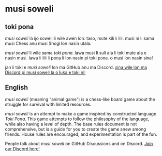 # musi soweli

## toki pona

*musi soweli* la ijo soweli li wile awen lon.
taso, mute kili li lili.
musi ni li sama musi Chess anu musi Shogi lon nasin utala.

*musi soweli* li wile sama *toki pona*.
lawa musi li suli ala li toki mute ala e nasin musi.
lawa li lili li pona li lon nasin pi toki pona.
o musi lon nasin sina!

jan li toki e *musi soweli* lon ma GitHub anu ma Discord.
[sina wile lon ma Discord pi musi soweli la o luka e toki ni!](https://discord.gg/PFsEAP8U8B)

## English

*musi soweli* (meaning “animal game”) is a chess-like board game about the struggle for survival with limited resources.

*musi soweli* is an attempt to make a game inspired by constructed language *Toki Pona*.
This game attempts to follow the philosophy of the language, while also having a level of depth.
The base rules document is not comprehensive, but is a guide for you to create the game anew among friends.
House rules are encouraged, and experimentation is part of the fun.

People talk about *musi soweli* on GitHub Discussions and on Discord.
[Join our Discord here!](https://discord.gg/PFsEAP8U8B)
